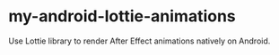 # my-android-lottie-animations
Use Lottie library to render After Effect animations natively on Android.
